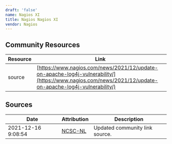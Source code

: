 ```yaml
---
draft: 'false'
name: Nagios XI
title: Nagios Nagios XI
vendor: Nagios
---
```



## Community Resources
| Resource | Link |
| --- | --- |
| source | [https://www.nagios.com/news/2021/12/update-on-apache-log4j-vulnerability/](https://www.nagios.com/news/2021/12/update-on-apache-log4j-vulnerability/) |


## Sources
| Date | Attribution | Description |
| --- | --- | --- |
| 2021-12-16 9:08:54 | [NCSC-NL](https://github.com/NCSC-NL/log4shell/blob/main/software/README.md) | Updated community link source.  |
